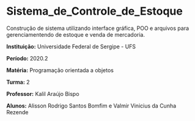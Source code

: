 # Sistema_de_Controle_de_Estoque

Construção de sistema utilizando interface gráfica, POO e arquivos para gerenciamentendo de estoque e venda de mercadoria.

**Instituição:** Universidade Federal de Sergipe - UFS

**Período:** 2020.2

**Matéria:** Programação orientada a objetos

**Turma:** 2

**Professor:** Kalil Araújo Bispo

**Alunos:** Alisson Rodrigo Santos Bomfim e Valmir Vinicius da Cunha Rezende
